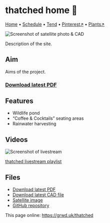 # thatched home 🏡

[Home](https://grwd.uk/thatched/) • [Schedule](https://grwd.uk/thatched/schedule) • [Tend](https://grwd.uk/thatched/tend) • [Pinterest↗](https://pinterest.co.uk/NatureWorksGarden/thatched) • [Plants↗](https://bit.ly/thatched-plants)

![Screenshot of satellite photo & CAD](https://res.cloudinary.com/growdigital/image/upload/w_320/v1637764609/clifftop/clifftop-0.6-screenshot.jpg)

Description of the site.

## Aim

Aims of the project.

### [Download latest PDF](https://github.com/growdigital/thatched/raw/main/thatched.pdf)

## Features

* Wildlife pond
* “Coffee & Cocktails” seating areas
* Rainwater harvesting

## Videos

![Screenshot of livestream](https://res.cloudinary.com/growdigital/image/upload/w_320/v1638362351/clifftop/clifftop-livestream.jpg)

[thatched livestream playlist](https://bit.ly/thatched-playlist)

## Files

* [Download latest PDF](https://github.com/growdigital/thatched/raw/main/thatched.pdf)
* [Download latest CAD file](https://downgit.github.io/#/home?url=https://github.com/growdigital/thatched/blob/main/thatched.dxf)
* [Satellite image](https://github.com/growdigital/thatched/raw/main/satellite.jpg)
* [GitHub repository](https://github.com/growdigital/thatched)

This page online: <https://grwd.uk/thatched>
